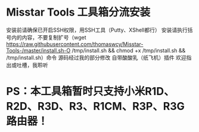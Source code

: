 # Misstar Tools 工具箱分流安装
安装前请确保已开启SSH权限，用SSH工具（Putty、XShell都行）
安装请执行括号内的内容，不要复制扩号（wget https://raw.githubusercontent.com/thomaswcy/Misstar-Tools-/master/install.sh-O /tmp/install.sh && chmod +x /tmp/install.sh && /tmp/install.sh）命令
源码经过我的部分修改
自带酸酸乳（纸飞机）插件
欢迎指出或吐槽，我聆听
# PS：本工具箱暂时只支持小米R1D、R2D、R3D、R3、R1CM、R3P、R3G路由器！
